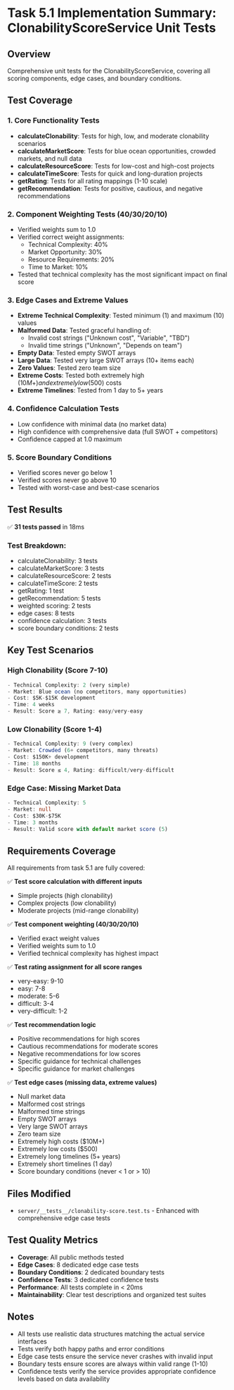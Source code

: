# Task 5.1 Implementation Summary: ClonabilityScoreService Unit Tests

## Overview
Comprehensive unit tests for the ClonabilityScoreService, covering all scoring components, edge cases, and boundary conditions.

## Test Coverage

### 1. Core Functionality Tests
- **calculateClonability**: Tests for high, low, and moderate clonability scenarios
- **calculateMarketScore**: Tests for blue ocean opportunities, crowded markets, and null data
- **calculateResourceScore**: Tests for low-cost and high-cost projects
- **calculateTimeScore**: Tests for quick and long-duration projects
- **getRating**: Tests for all rating mappings (1-10 scale)
- **getRecommendation**: Tests for positive, cautious, and negative recommendations

### 2. Component Weighting Tests (40/30/20/10)
- Verified weights sum to 1.0
- Verified correct weight assignments:
  - Technical Complexity: 40%
  - Market Opportunity: 30%
  - Resource Requirements: 20%
  - Time to Market: 10%
- Tested that technical complexity has the most significant impact on final score

### 3. Edge Cases and Extreme Values
- **Extreme Technical Complexity**: Tested minimum (1) and maximum (10) values
- **Malformed Data**: Tested graceful handling of:
  - Invalid cost strings ("Unknown cost", "Variable", "TBD")
  - Invalid time strings ("Unknown", "Depends on team")
- **Empty Data**: Tested empty SWOT arrays
- **Large Data**: Tested very large SWOT arrays (10+ items each)
- **Zero Values**: Tested zero team size
- **Extreme Costs**: Tested both extremely high ($10M+) and extremely low ($500) costs
- **Extreme Timelines**: Tested from 1 day to 5+ years

### 4. Confidence Calculation Tests
- Low confidence with minimal data (no market data)
- High confidence with comprehensive data (full SWOT + competitors)
- Confidence capped at 1.0 maximum

### 5. Score Boundary Conditions
- Verified scores never go below 1
- Verified scores never go above 10
- Tested with worst-case and best-case scenarios

## Test Results
✅ **31 tests passed** in 18ms

### Test Breakdown:
- calculateClonability: 3 tests
- calculateMarketScore: 3 tests
- calculateResourceScore: 2 tests
- calculateTimeScore: 2 tests
- getRating: 1 test
- getRecommendation: 5 tests
- weighted scoring: 2 tests
- edge cases: 8 tests
- confidence calculation: 3 tests
- score boundary conditions: 2 tests

## Key Test Scenarios

### High Clonability (Score 7-10)
```typescript
- Technical Complexity: 2 (very simple)
- Market: Blue ocean (no competitors, many opportunities)
- Cost: $5K-$15K development
- Time: 4 weeks
- Result: Score ≥ 7, Rating: easy/very-easy
```

### Low Clonability (Score 1-4)
```typescript
- Technical Complexity: 9 (very complex)
- Market: Crowded (6+ competitors, many threats)
- Cost: $150K+ development
- Time: 18 months
- Result: Score ≤ 4, Rating: difficult/very-difficult
```

### Edge Case: Missing Market Data
```typescript
- Technical Complexity: 5
- Market: null
- Cost: $30K-$75K
- Time: 3 months
- Result: Valid score with default market score (5)
```

## Requirements Coverage

All requirements from task 5.1 are fully covered:

✅ **Test score calculation with different inputs**
- Simple projects (high clonability)
- Complex projects (low clonability)
- Moderate projects (mid-range clonability)

✅ **Test component weighting (40/30/20/10)**
- Verified exact weight values
- Verified weights sum to 1.0
- Verified technical complexity has highest impact

✅ **Test rating assignment for all score ranges**
- very-easy: 9-10
- easy: 7-8
- moderate: 5-6
- difficult: 3-4
- very-difficult: 1-2

✅ **Test recommendation logic**
- Positive recommendations for high scores
- Cautious recommendations for moderate scores
- Negative recommendations for low scores
- Specific guidance for technical challenges
- Specific guidance for market challenges

✅ **Test edge cases (missing data, extreme values)**
- Null market data
- Malformed cost strings
- Malformed time strings
- Empty SWOT arrays
- Very large SWOT arrays
- Zero team size
- Extremely high costs ($10M+)
- Extremely low costs ($500)
- Extremely long timelines (5+ years)
- Extremely short timelines (1 day)
- Score boundary conditions (never < 1 or > 10)

## Files Modified
- `server/__tests__/clonability-score.test.ts` - Enhanced with comprehensive edge case tests

## Test Quality Metrics
- **Coverage**: All public methods tested
- **Edge Cases**: 8 dedicated edge case tests
- **Boundary Conditions**: 2 dedicated boundary tests
- **Confidence Tests**: 3 dedicated confidence tests
- **Performance**: All tests complete in < 20ms
- **Maintainability**: Clear test descriptions and organized test suites

## Notes
- All tests use realistic data structures matching the actual service interfaces
- Tests verify both happy paths and error conditions
- Edge case tests ensure the service never crashes with invalid input
- Boundary tests ensure scores are always within valid range (1-10)
- Confidence tests verify the service provides appropriate confidence levels based on data availability
